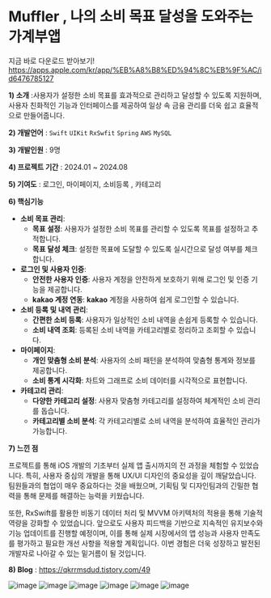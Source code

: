# Muffler , 나의 소비 목표 달성을 도와주는 가계부앱

지금 바로 다운로드 받아보기!
https://apps.apple.com/kr/app/%EB%A8%B8%ED%94%8C%EB%9F%AC/id6476785127


**1) 소개** :사용자가 설정한 소비 목표를 효과적으로 관리하고 달성할 수 있도록 지원하며, 사용자 친화적인 기능과 인터페이스를 제공하여 일상 속 금융 관리를 더욱 쉽고 효율적으로 만들어줍니다.

**2) 개발언어** : `Swift` `UIKit` `RxSwfit` `Spring` `AWS` `MySQL`

**3) 개발인원** : 9명

**4) 프로젝트 기간** : 2024.01 ~ 2024.08

**5) 기여도** :  로그인, 마이페이지, 소비등록 , 카테고리

**6) 핵심기능**

- **소비 목표 관리**:
    - **목표 설정**: 사용자가 설정한 소비 목표를 관리할 수 있도록 목표를 설정하고 추적합니다.
    - **목표 달성 체크**: 설정한 목표에 도달할 수 있도록 실시간으로 달성 여부를 체크합니다.
- **로그인 및 사용자 인증**:
    - **안전한 사용자 인증**: 사용자 계정을 안전하게 보호하기 위해 로그인 및 인증 기능을 제공합니다.
    - **kakao 계정 연동**: **kakao** 계정을 사용하여 쉽게 로그인할 수 있습니다.
- **소비 등록 및 내역 관리**:
    - **간편한 소비 등록**: 사용자가 일상적인 소비 내역을 손쉽게 등록할 수 있습니다.
    - **소비 내역 조회**: 등록된 소비 내역을 카테고리별로 정리하고 조회할 수 있습니다.
- **마이페이지**:
    - **개인 맞춤형 소비 분석**: 사용자의 소비 패턴을 분석하여 맞춤형 통계와 정보를 제공합니다.
    - **소비 통계 시각화**: 차트와 그래프로 소비 데이터를 시각적으로 표현합니다.
- **카테고리 관리**:
    - **다양한 카테고리 설정**: 사용자 맞춤형 카테고리를 설정하여 체계적인 소비 관리를 돕습니다.
    - **카테고리별 소비 분석**: 각 카테고리별로 소비 내역을 분석하여 효율적인 관리가 가능합니다.

**7) 느낀 점**

프로젝트를 통해 iOS 개발의 기초부터 실제 앱 출시까지의 전 과정을 체험할 수 있었습니다. 특히, 사용자 중심의 개발을 통해 UX/UI 디자인의 중요성을 깊이 깨달았습니다. 팀원들과의 협업이 매우 중요하다는 것을 배웠으며, 기획팀 및 디자인팀과의 긴밀한 협력을 통해 문제를 해결하는 능력을 키웠습니다.

또한, RxSwift를 활용한 비동기 데이터 처리 및 MVVM 아키텍처의 적용을 통해 기술적 역량을 강화할 수 있었습니다. 앞으로도 사용자 피드백을 기반으로 지속적인 유지보수와 기능 업데이트를 진행할 예정이며, 이를 통해 실제 시장에서의 앱 성능과 사용자 만족도를 평가하고 필요한 개선 사항을 적용할 계획입니다. 이번 경험은 더욱 성장하고 발전된 개발자로 나아갈 수 있는 밑거름이 될 것입니다.

**8) Blog** : https://qkrrmsdud.tistory.com/49

![image](https://github.com/dsc-sookmyung/2023-In-Out-SolutionChallenge/assets/114843604/1690e117-be91-452d-9a53-10e4d4c6f428)
![image](https://github.com/dsc-sookmyung/2023-In-Out-SolutionChallenge/assets/114843604/55788ac2-236e-4810-a543-dc2a1cdeab6c)
![image](https://github.com/dsc-sookmyung/2023-In-Out-SolutionChallenge/assets/114843604/e1e5cf0a-e4a7-46a2-995d-91e2bc8d1935)
![image](https://github.com/dsc-sookmyung/2023-In-Out-SolutionChallenge/assets/114843604/85746448-97c0-44fa-a88a-e3269d42da44)
![image](https://github.com/dsc-sookmyung/2023-In-Out-SolutionChallenge/assets/114843604/44afbe3e-ac64-4241-9230-3d4c5bec7173)
![image](https://github.com/dsc-sookmyung/2023-In-Out-SolutionChallenge/assets/114843604/ff8f4ade-04bb-4a86-99e4-80bec78f5706)
